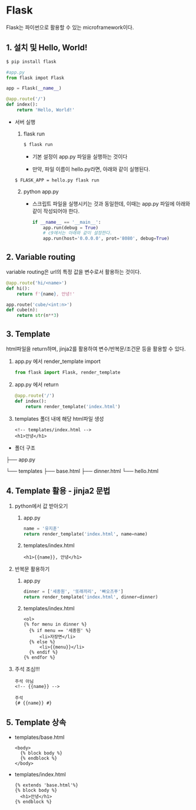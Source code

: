 # Flask

Flask는 파이썬으로 활용할 수 있는 microframework이다.

## 1. 설치 및 Hello, World!

```bash
$ pip install flask
```

```python
#app.py
from flask impot Flask

app = Flask(__name__)

@app.route('/')
def index():
    return 'Hello, World!'
```

* 서버 실행

  1. flask run

     ```bash
     $ flask run
     ```

     * 기본 설정이 app.py 파일을 실행하는 것이다

     * 만약, 파일 이름이 hello.py라면, 아래와 같이 실행된다.

  ```bash
  $ FLASK_APP = hello.py flask run
  ```

  2. python app.py

     * 스크립트 파일을 실행시키는 것과 동일한데, 이때는 app.py 파일에 아래와 같이 작성되어야 한다.

       ```python
       if __name__ == '__main__':
           app.run(debug = True)
           # c9에서는 아래와 같이 설정한다.
           app.run(host='0.0.0.0', prot='8080', debug=True)
       ```

## 2. Variable routing

variable routing은 url의 특정 값을 변수로서 활용하는 것이다.

```python
@app.route('hi/<name>')
def hi():
    return f'{name}, 안녕!'

app.route('cube/<int:n>')
def cube(n):
    return str(n**3)
```

## 3. Template

html파일을 return하며, jinja2를 활용하여 변수/반복문/조건문 등을 활용할 수 있다.

1. app.py 에서 render_template import

   ```python
   from flask import Flask, render_template
   ```

2. app.py 에서 return

   ``` python
   @app.route('/')
   def index():
       return render_template('index.html')
   ```

3. templates 폴더 내에 해당 html파일 생성

   ```jinja2
   <!-- templates/index.html -->
   <h1>안녕</h1>
   ```

* 폴더 구조

├── app.py

└── templates
    ├── base.html
    ├── dinner.html
    └── hello.html

## 4. Template 활용 - jinja2 문법

1. python에서 값 받아오기

    1. app.py

       ```python
       name = '유지훈'
       return render_template('index.html', name=name)
       ```

   2. templates/index.html

      ```jinja2
      <h1>{{name}}, 안녕</h1>
      ```

2. 반복문 활용하기

   1. app.py

      ```python
      dinner = ['세종원', '또래끼리', '빠오즈푸']
      return render_template('index.html', dinner=dinner)
      ```

   2. templates/index.html

      ```jinja2
      <ol>
      {% for menu in dinner %}
      	{% if menu == '세종원' %}
      		<li>자장면</li>
      	{% else %}
      		<li>{{menu}}</li>
      	{% endif %}
      {% endfor %}
      ```

3. 주석 조심!!!

   ```jinja2
   주석 아님
   <!-- {{name}} -->
   
   주석
   {# {{name}} #}
   ```

## 5. Template 상속

* templates/base.html

  ``` jinja2
  <body>
  	{% block body %}
  	{% endblock %}
  </body>
  ```

* templates/index.html

  ```jinja2
  {% extends 'base.html'%}
  {% block body %}
  	<h1>안녕</h1>
  {% endblock %}
  ```

  







